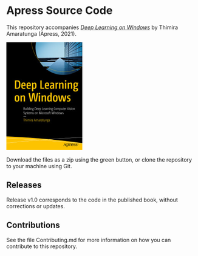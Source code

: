 # Apress Source Code

This repository accompanies [*Deep Learning on Windows*](https://www.apress.com/9781484264300) by Thimira Amaratunga (Apress, 2021).

[comment]: #cover
![Cover image](9781484264300.jpg)

Download the files as a zip using the green button, or clone the repository to your machine using Git.

## Releases

Release v1.0 corresponds to the code in the published book, without corrections or updates.

## Contributions

See the file Contributing.md for more information on how you can contribute to this repository.